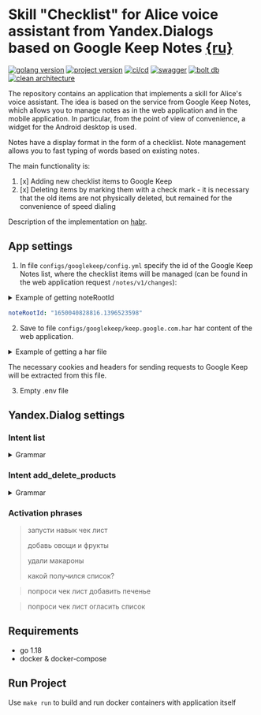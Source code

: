 # Skill "Checklist" for Alice voice assistant from Yandex.Dialogs based on Google Keep Notes [{ru}](/README_RU.md)
[![golang version](https://img.shields.io/github/go-mod/go-version/sku4/alice-checklist?logo=go&style=flat-square)](#)
[![project version](https://img.shields.io/github/v/tag/sku4/alice-checklist?color=97ca00&style=flat-square)](#)
[![ci/cd](https://img.shields.io/static/v1?label=&message=CI%2FCD&color=555555&style=flat-square&logo=github)](#)
[![swagger](https://img.shields.io/static/v1?label=&message=Swagger&color=555555&style=flat-square&logo=swagger)](#)
[![bolt db](https://img.shields.io/static/v1?label=&message=BoltDB&color=555555&style=flat-square&logo=Amazon%20S3)](https://github.com/boltdb/bolt)
[![clean architecture](https://img.shields.io/static/v1?label=&message=Clean%20Architecture&color=555555&style=flat-square)](#)

The repository contains an application that implements a skill for Alice's voice assistant.
The idea is based on the service from Google Keep Notes, which allows you to manage notes as
in the web application and in the mobile application.
In particular, from the point of view of convenience, a widget for the Android desktop is used.

Notes have a display format in the form of a checklist. Note management allows you to
fast typing of words based on existing notes.

The main functionality is:
1. [x] Adding new checklist items to Google Keep
2. [x] Deleting items by marking them with a check mark - it is necessary that the old items are not physically deleted, 
but remained for the convenience of speed dialing

Description of the implementation on [habr](https://habr.com/ru/post/667750/).

## App settings
1. In file ```configs/googlekeep/config.yml``` specify the id of the Google Keep Notes list, 
where the checklist items will be managed (can be found in the web application request ```/notes/v1/changes```): 
<details>
  <summary>Example of getting noteRootId</summary>

url: https://keep.google.com
![Example of getting noteRootId](./.github/images/1652481194651.jpg)
</details>

```yaml
noteRootId: "1650040828816.1396523598"
```
2. Save to file ```configs/googlekeep/keep.google.com.har``` har content of the web application.
<details>
  <summary>Example of getting a har file</summary>

![Example of getting a har file](./.github/images/1652480631785.jpg)
</details>

The necessary cookies and headers for sending requests to Google Keep will be extracted from this file.

3. Empty .env file

## Yandex.Dialog settings
### Intent list
<details>
  <summary>Grammar</summary>

```yaml
root:
  (.*) $List (.*)

slots:
  list:
    source: $List
$List:
  %lemma
  список | лист | покупка
```
</details>

### Intent add_delete_products
<details>
  <summary>Grammar</summary>

```yaml
root:
  %lemma
  $Add $Product1 (и $Product2)*  (и $Product3)*  (и $Product4)*  (и $Product5)*  (и $Product6)*  (и $Product7)*  (и $Product8)*  (и $Product9)*  (и $Product10)*
  $Delete $Product11 (и $Product12)* (и $Product13)* (и $Product14)* (и $Product15)* (и $Product16)* (и $Product17)* (и $Product18)* (и $Product19)* (и $Product20)*
  $Add $Product1 (и $Product2)*  (и $Product3)*  (и $Product4)*  (и $Product5)*  (и $Product6)*  (и $Product7)*  (и $Product8)*  (и $Product9)*  (и $Product10)*  $Delete $Product11 (и $Product12)* (и $Product13)* (и $Product14)* (и $Product15)* (и $Product16)* (и $Product17)* (и $Product18)* (и $Product19)* (и $Product20)*
  $Delete $Product11 (и $Product12)* (и $Product13)* (и $Product14)* (и $Product15)* (и $Product16)* (и $Product17)* (и $Product18)* (и $Product19)* (и $Product20)* $Add $Product1 (и $Product2)*  (и $Product3)*  (и $Product4)*  (и $Product5)*  (и $Product6)*  (и $Product7)*  (и $Product8)*  (и $Product9)*  (и $Product10)*
  $Product1 (и $Product2)*  (и $Product3)*  (и $Product4)*  (и $Product5)*  (и $Product6)*  (и $Product7)*  (и $Product8)*  (и $Product9)*  (и $Product10)* $Add
  $Product11 (и $Product12)* (и $Product13)* (и $Product14)* (и $Product15)* (и $Product16)* (и $Product17)* (и $Product18)* (и $Product19)* (и $Product20)* $Delete
  $Product1 (и $Product2)*  (и $Product3)*  (и $Product4)*  (и $Product5)*  (и $Product6)*  (и $Product7)*  (и $Product8)*  (и $Product9)*  (и $Product10)* $Add $Product11 (и $Product12)* (и $Product13)* (и $Product14)* (и $Product15)* (и $Product16)* (и $Product17)* (и $Product18)* (и $Product19)* (и $Product20)* $Delete
  $Product11 (и $Product12)* (и $Product13)* (и $Product14)* (и $Product15)* (и $Product16)* (и $Product17)* (и $Product18)* (и $Product19)* (и $Product20)* $Delete $Product1 (и $Product2)*  (и $Product3)*  (и $Product4)*  (и $Product5)*  (и $Product6)*  (и $Product7)*  (и $Product8)*  (и $Product9)*  (и $Product10)* $Add
  $Product1 (и $Product2)*  (и $Product3)*  (и $Product4)*  (и $Product5)*  (и $Product6)*  (и $Product7)*  (и $Product8)*  (и $Product9)*  (и $Product10)* $Add $Delete $Product11 (и $Product12)* (и $Product13)* (и $Product14)* (и $Product15)* (и $Product16)* (и $Product17)* (и $Product18)* (и $Product19)* (и $Product20)*
  $Product11 (и $Product12)* (и $Product13)* (и $Product14)* (и $Product15)* (и $Product16)* (и $Product17)* (и $Product18)* (и $Product19)* (и $Product20)* $Delete $Add $Product1 (и $Product2)*  (и $Product3)*  (и $Product4)*  (и $Product5)*  (и $Product6)*  (и $Product7)*  (и $Product8)*  (и $Product9)*  (и $Product10)*
slots:
  add1:
    source: $Product1
  add2:
    source: $Product2
  add3:
    source: $Product3
  add4:
    source: $Product4
  add5:
    source: $Product5
  add6:
    source: $Product6
  add7:
    source: $Product7
  add8:
    source: $Product8
  add9:
    source: $Product9
  add10:
    source: $Product10
  del1:
    source: $Product11
  del2:
    source: $Product12
  del3:
    source: $Product13
  del4:
    source: $Product14
  del5:
    source: $Product15
  del6:
    source: $Product16
  del7:
    source: $Product17
  del8:
    source: $Product18
  del9:
    source: $Product19
  del10:
    source: $Product20
$Add:
  %lemma
  добавить | пополнить | создать
$Delete:
  %lemma
  удалить | убрать | уничтожить | уменьшить | удали
$And:
  и | также | а также | еще | кроме того
$Product1:
  .+
$Product2:
  .+
$Product3:
  .+
$Product4:
  .+
$Product5:
  .+
$Product6:
  .+
$Product7:
  .+
$Product8:
  .+
$Product9:
  .+
$Product10:
  .+
$Product11:
  .+
$Product12:
  .+
$Product13:
  .+
$Product14:
  .+
$Product15:
  .+
$Product16:
  .+
$Product17:
  .+
$Product18:
  .+
$Product19:
  .+
$Product20:
  .+
```
</details>

### Activation phrases
> запусти навык чек лист
> 
> добавь овощи и фрукты
> 
> удали макароны
> 
> какой получился список?

> попроси чек лист добавить печенье

> попроси чек лист огласить список

## Requirements
- go 1.18
- docker & docker-compose

## Run Project

Use ```make run``` to build and run docker containers with application itself

